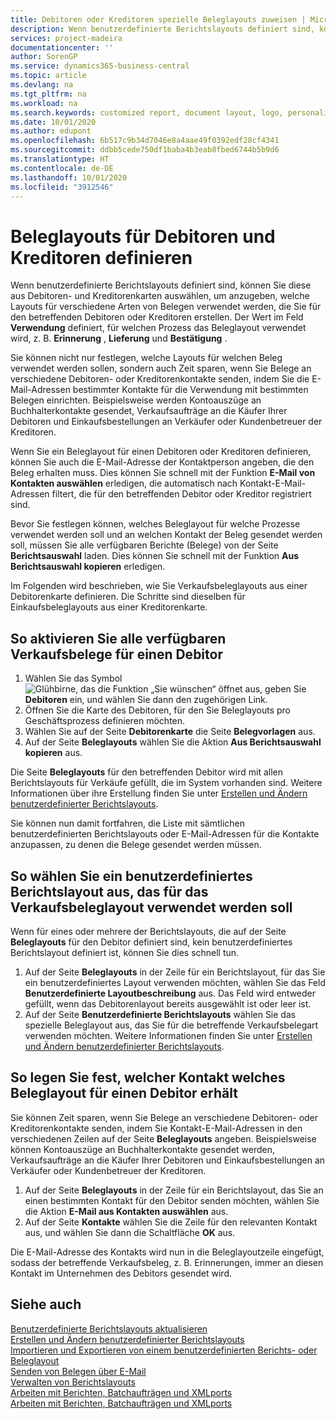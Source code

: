 ```yaml
---
title: Debitoren oder Kreditoren spezielle Beleglayouts zuweisen | Microsoft Docs
description: Wenn benutzerdefinierte Berichtslayouts definiert sind, können Sie diese aus Debitoren- und Kreditorenkarten auswählen, um anzugeben, dass die ausgewählten Layouts für Belege verwendet werden, die Sie für den betreffenden Debitoren oder Kreditoren erstellen.
services: project-madeira
documentationcenter: ''
author: SorenGP
ms.service: dynamics365-business-central
ms.topic: article
ms.devlang: na
ms.tgt_pltfrm: na
ms.workload: na
ms.search.keywords: customized report, document layout, logo, personalize
ms.date: 10/01/2020
ms.author: edupont
ms.openlocfilehash: 6b517c9b34d7046e8a4aae49f0392edf28cf4341
ms.sourcegitcommit: ddbb5cede750df1baba4b3eab8fbed6744b5b9d6
ms.translationtype: HT
ms.contentlocale: de-DE
ms.lasthandoff: 10/01/2020
ms.locfileid: "3912546"
---
```

# <a name="define-document-layouts-for-customers-and-vendors"></a>Beleglayouts für Debitoren und Kreditoren definieren
Wenn benutzerdefinierte Berichtslayouts definiert sind, können Sie diese aus Debitoren- und Kreditorenkarten auswählen, um anzugeben, welche Layouts für verschiedene Arten von Belegen verwendet werden, die Sie für den betreffenden Debitoren oder Kreditoren erstellen. Der Wert im Feld **Verwendung** definiert, für welchen Prozess das Beleglayout verwendet wird, z. B. **Erinnerung** , **Lieferung** und **Bestätigung** .

Sie können nicht nur festlegen, welche Layouts für welchen Beleg verwendet werden sollen, sondern auch Zeit sparen, wenn Sie Belege an verschiedene Debitoren- oder Kreditorenkontakte senden, indem Sie die E-Mail-Adressen bestimmter Kontakte für die Verwendung mit bestimmten Belegen einrichten. Beispielsweise werden Kontoauszüge an Buchhalterkontakte gesendet, Verkaufsaufträge an die Käufer Ihrer Debitoren und Einkaufsbestellungen an Verkäufer oder Kundenbetreuer der Kreditoren.

Wenn Sie ein Beleglayout für einen Debitoren oder Kreditoren definieren, können Sie auch die E-Mail-Adresse der Kontaktperson angeben, die den Beleg erhalten muss. Dies können Sie schnell mit der Funktion **E-Mail von Kontakten auswählen** erledigen, die automatisch nach Kontakt-E-Mail-Adressen filtert, die für den betreffenden Debitor oder Kreditor registriert sind.

Bevor Sie festlegen können, welches Beleglayout für welche Prozesse verwendet werden soll und an welchen Kontakt der Beleg gesendet werden soll, müssen Sie alle verfügbaren Berichte (Belege) von der Seite **Berichtsauswahl** laden. Dies können Sie schnell mit der Funktion **Aus Berichtsauswahl kopieren** erledigen.

Im Folgenden wird beschrieben, wie Sie Verkaufsbeleglayouts aus einer Debitorenkarte definieren. Die Schritte sind dieselben für Einkaufsbeleglayouts aus einer Kreditorenkarte.

## <a name="to-enable-all-available-sales-documents-for-a-customer"></a>So aktivieren Sie alle verfügbaren Verkaufsbelege für einen Debitor
1. Wählen Sie das Symbol ![Glühbirne, das die Funktion „Sie wünschen“ öffnet](media/ui-search/search_small.png "Was möchten Sie tun?") aus, geben Sie **Debitoren** ein, und wählen Sie dann den zugehörigen Link.
2. Öffnen Sie die Karte des Debitoren, für den Sie Beleglayouts pro Geschäftsprozess definieren möchten.
3. Wählen Sie auf der Seite **Debitorenkarte** die Seite **Belegvorlagen** aus.
4. Auf der Seite **Beleglayouts** wählen Sie die Aktion **Aus Berichtsauswahl kopieren** aus.

Die Seite **Beleglayouts** für den betreffenden Debitor wird mit allen Berichtslayouts für Verkäufe gefüllt, die im System vorhanden sind. Weitere Informationen über ihre Erstellung finden Sie unter [Erstellen und Ändern benutzerdefinierter Berichtslayouts](ui-how-create-custom-report-layout.md).

Sie können nun damit fortfahren, die Liste mit sämtlichen benutzerdefinierten Berichtslayouts oder E-Mail-Adressen für die Kontakte anzupassen, zu denen die Belege gesendet werden müssen.

## <a name="to-select-a-custom-report-layout-to-use-for-the-sales-document-layout"></a>So wählen Sie ein benutzerdefiniertes Berichtslayout aus, das für das Verkaufsbeleglayout verwendet werden soll
Wenn für eines oder mehrere der Berichtslayouts, die auf der Seite **Beleglayouts** für den Debitor definiert sind, kein benutzerdefiniertes Berichtslayout definiert ist, können Sie dies schnell tun.

1. Auf der Seite **Beleglayouts** in der Zeile für ein Berichtslayout, für das Sie ein benutzerdefiniertes Layout verwenden möchten, wählen Sie das Feld **Benutzerdefinierte Layoutbeschreibung** aus. Das Feld wird entweder gefüllt, wenn das Debitorenlayout bereits ausgewählt ist oder leer ist.
2. Auf der Seite **Benutzerdefinierte Berichtslayouts** wählen Sie das spezielle Beleglayout aus, das Sie für die betreffende Verkaufsbelegart verwenden möchten. Weitere Informationen finden Sie unter [Erstellen und Ändern benutzerdefinierter Berichtslayouts](ui-how-create-custom-report-layout.md).

## <a name="to-set-up-which-contact-receives-which-document-layout-for-a-customer"></a>So legen Sie fest, welcher Kontakt welches Beleglayout für einen Debitor erhält
Sie können Zeit sparen, wenn Sie Belege an verschiedene Debitoren- oder Kreditorenkontakte senden, indem Sie Kontakt-E-Mail-Adressen in den verschiedenen Zeilen auf der Seite **Beleglayouts** angeben. Beispielsweise können Kontoauszüge an Buchhalterkontakte gesendet werden, Verkaufsaufträge an die Käufer Ihrer Debitoren und Einkaufsbestellungen an Verkäufer oder Kundenbetreuer der Kreditoren.

1. Auf der Seite **Beleglayouts** in der Zeile für ein Berichtslayout, das Sie an einen bestimmten Kontakt für den Debitor senden möchten, wählen Sie die Aktion **E-Mail aus Kontakten auswählen** aus.
2. Auf der Seite **Kontakte** wählen Sie die Zeile für den relevanten Kontakt aus, und wählen Sie dann die Schaltfläche **OK** aus.

Die E-Mail-Adresse des Kontakts wird nun in die Beleglayoutzeile eingefügt, sodass der betreffende Verkaufsbeleg, z. B. Erinnerungen, immer an diesen Kontakt im Unternehmen des Debitors gesendet wird.

## <a name="see-also"></a>Siehe auch  
[Benutzerdefinierte Berichtslayouts aktualisieren](ui-update-report-layouts.md)  
[Erstellen und Ändern benutzerdefinierter Berichtslayouts](ui-how-create-custom-report-layout.md)  
[Importieren und Exportieren von einem benutzerdefinierten Berichts- oder Beleglayout](ui-how-import-and-export-report-layout.md)  
[Senden von Belegen über E-Mail](ui-how-send-documents-email.md)  
[Verwalten von Berichtslayouts](ui-manage-report-layouts.md)  
[Arbeiten mit Berichten, Batchaufträgen und XMLports](ui-work-report.md)  
[Arbeiten mit Berichten, Batchaufträgen und XMLports](ui-work-report.md)  
